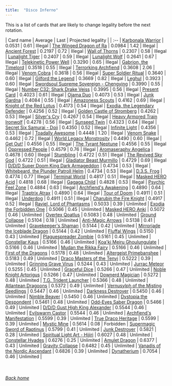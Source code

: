 ```yaml
---
title:  "Disco Inferno"
---
```


This is a list of cards that are likely to change legality before the next rotation.

| Card name | Average | Last | Projected legality |
| :-- |
[Karbonala Warrior](https://db.ygoprodeck.com/card/?search=Karbonala%20Warrior) | 0.0531 | 0.61 | Illegal |
[The Winged Dragon of Ra](https://db.ygoprodeck.com/card/?search=The%20Winged%20Dragon%20of%20Ra) | 0.0984 | 1.42 | Illegal |
[Ancient Forest](https://db.ygoprodeck.com/card/?search=Ancient%20Forest) | 0.2197 | 0.72 | Illegal |
[Wall of Thorns](https://db.ygoprodeck.com/card/?search=Wall%20of%20Thorns) | 0.2307 | 0.58 | Illegal |
[Lunalight Tiger](https://db.ygoprodeck.com/card/?search=Lunalight%20Tiger) | 0.2407 | 0.59 | Illegal |
[Lunalight Wolf](https://db.ygoprodeck.com/card/?search=Lunalight%20Wolf) | 0.2641 | 0.67 | Illegal |
[Telekinetic Power Well](https://db.ygoprodeck.com/card/?search=Telekinetic%20Power%20Well) | 0.3290 | 0.65 | Illegal |
[Gabrion, the Timelord](https://db.ygoprodeck.com/card/?search=Gabrion,%20the%20Timelord) | 0.3518 | 0.55 | Illegal |
[Terrorking Archfiend](https://db.ygoprodeck.com/card/?search=Terrorking%20Archfiend) | 0.3608 | 2.06 | Illegal |
[Venom Cobra](https://db.ygoprodeck.com/card/?search=Venom%20Cobra) | 0.3618 | 0.56 | Illegal |
[Super Soldier Ritual](https://db.ygoprodeck.com/card/?search=Super%20Soldier%20Ritual) | 0.3640 | 0.60 | Illegal |
[Gilford the Legend](https://db.ygoprodeck.com/card/?search=Gilford%20the%20Legend) | 0.3669 | 0.82 | Illegal |
[Leghul](https://db.ygoprodeck.com/card/?search=Leghul) | 0.3923 | 0.60 | Illegal |
[Swordsoul Supreme Sovereign - Chengying](https://db.ygoprodeck.com/card/?search=Swordsoul%20Supreme%20Sovereign%20-%20Chengying) | 0.3990 | 0.55 | Illegal |
[Number C32: Shark Drake Veiss](https://db.ygoprodeck.com/card/?search=Number%20C32:%20Shark%20Drake%20Veiss) | 0.3995 | 0.56 | Illegal |
[Present Card](https://db.ygoprodeck.com/card/?search=Present%20Card) | 0.4023 | 0.61 | Illegal |
[Ojama Duo](https://db.ygoprodeck.com/card/?search=Ojama%20Duo) | 0.4073 | 0.53 | Illegal |
[Junk Gardna](https://db.ygoprodeck.com/card/?search=Junk%20Gardna) | 0.4084 | 0.55 | Illegal |
[Amazoness Scouts](https://db.ygoprodeck.com/card/?search=Amazoness%20Scouts) | 0.4162 | 0.69 | Illegal |
[Knight of the Red Lotus](https://db.ygoprodeck.com/card/?search=Knight%20of%20the%20Red%20Lotus) | 0.4173 | 0.54 | Illegal |
[Exodia, the Legendary Defender](https://db.ygoprodeck.com/card/?search=Exodia,%20the%20Legendary%20Defender) | 0.4256 | 0.52 | Illegal |
[Golden Castle of Stromberg](https://db.ygoprodeck.com/card/?search=Golden%20Castle%20of%20Stromberg) | 0.4262 | 0.53 | Illegal |
[Silver's Cry](https://db.ygoprodeck.com/card/?search=Silver's%20Cry) | 0.4267 | 0.54 | Illegal |
[Heavy Armored Train Ironwolf](https://db.ygoprodeck.com/card/?search=Heavy%20Armored%20Train%20Ironwolf) | 0.4278 | 0.56 | Illegal |
[Sunseed Twin](https://db.ygoprodeck.com/card/?search=Sunseed%20Twin) | 0.4323 | 0.64 | Illegal |
[Secret Six Samurai - Doji](https://db.ygoprodeck.com/card/?search=Secret%20Six%20Samurai%20-%20Doji) | 0.4350 | 0.52 | Illegal |
[Infinite Light](https://db.ygoprodeck.com/card/?search=Infinite%20Light) | 0.4356 | 0.53 | Illegal |
[Toadally Awesome](https://db.ygoprodeck.com/card/?search=Toadally%20Awesome) | 0.4448 | 1.20 | Illegal |
[Venom Snake](https://db.ygoprodeck.com/card/?search=Venom%20Snake) | 0.4462 | 0.72 | Illegal |
[World Legacy Monstrosity](https://db.ygoprodeck.com/card/?search=World%20Legacy%20Monstrosity) | 0.4490 | 0.60 | Illegal |
[Get Out!](https://db.ygoprodeck.com/card/?search=Get%20Out!) | 0.4556 | 0.55 | Illegal |
[The Tyrant Neptune](https://db.ygoprodeck.com/card/?search=The%20Tyrant%20Neptune) | 0.4556 | 0.55 | Illegal |
[Oppressed People](https://db.ygoprodeck.com/card/?search=Oppressed%20People) | 0.4579 | 0.76 | Illegal |
[Aromaseraphy Angelica](https://db.ygoprodeck.com/card/?search=Aromaseraphy%20Angelica) | 0.4678 | 0.60 | Illegal |
[Stumbling](https://db.ygoprodeck.com/card/?search=Stumbling) | 0.4722 | 0.51 | Illegal |
[The Revived Sky God](https://db.ygoprodeck.com/card/?search=The%20Revived%20Sky%20God) | 0.4722 | 0.51 | Illegal |
[Gladiator Beast Murmillo](https://db.ygoprodeck.com/card/?search=Gladiator%20Beast%20Murmillo) | 0.4729 | 0.69 | Illegal |
[D/D/D Super Doom King Dark Armageddon](https://db.ygoprodeck.com/card/?search=D/D/D%20Super%20Doom%20King%20Dark%20Armageddon) | 0.4734 | 0.53 | Illegal |
[Whitebeard, the Plunder Patroll Helm](https://db.ygoprodeck.com/card/?search=Whitebeard,%20the%20Plunder%20Patroll%20Helm) | 0.4734 | 0.53 | Illegal |
[D.3.S. Frog](https://db.ygoprodeck.com/card/?search=D.3.S.%20Frog) | 0.4774 | 0.77 | Illegal |
[Terminal World](https://db.ygoprodeck.com/card/?search=Terminal%20World) | 0.4817 | 0.51 | Illegal |
[Masked HERO Acid](https://db.ygoprodeck.com/card/?search=Masked%20HERO%20Acid) | 0.4818 | 0.68 | Illegal |
[Gagaga Child](https://db.ygoprodeck.com/card/?search=Gagaga%20Child) | 0.4828 | 0.53 | Illegal |
[Psychic Feel Zone](https://db.ygoprodeck.com/card/?search=Psychic%20Feel%20Zone) | 0.4884 | 0.63 | Illegal |
[Archfiend's Awakening](https://db.ygoprodeck.com/card/?search=Archfiend's%20Awakening) | 0.4890 | 0.64 | Illegal |
[Traptrix Atrax](https://db.ygoprodeck.com/card/?search=Traptrix%20Atrax) | 0.4890 | 0.64 | Illegal |
[Tour of Doom](https://db.ygoprodeck.com/card/?search=Tour%20of%20Doom) | 0.4911 | 0.51 | Illegal |
[Underdog](https://db.ygoprodeck.com/card/?search=Underdog) | 0.4911 | 0.51 | Illegal |
[Charubin the Fire Knight](https://db.ygoprodeck.com/card/?search=Charubin%20the%20Fire%20Knight) | 0.4917 | 0.52 | Illegal |
[Raviel, Lord of Phantasms](https://db.ygoprodeck.com/card/?search=Raviel,%20Lord%20of%20Phantasms) | 0.5033 | 0.39 | Unlimited |
[Exodia the Forbidden One](https://db.ygoprodeck.com/card/?search=Exodia%20the%20Forbidden%20One) | 0.5066 | 0.45 | Unlimited |
[Masked HERO Anki](https://db.ygoprodeck.com/card/?search=Masked%20HERO%20Anki) | 0.5072 | 0.46 | Unlimited |
[Overtex Qoatlus](https://db.ygoprodeck.com/card/?search=Overtex%20Qoatlus) | 0.5083 | 0.48 | Unlimited |
[Ground Collapse](https://db.ygoprodeck.com/card/?search=Ground%20Collapse) | 0.5104 | 0.18 | Unlimited |
[Anti-Magic Arrows](https://db.ygoprodeck.com/card/?search=Anti-Magic%20Arrows) | 0.5138 | 0.41 | Unlimited |
[Gravekeeper's Shaman](https://db.ygoprodeck.com/card/?search=Gravekeeper's%20Shaman) | 0.5144 | 0.42 | Unlimited |
[Mirrorjade the Iceblade Dragon](https://db.ygoprodeck.com/card/?search=Mirrorjade%20the%20Iceblade%20Dragon) | 0.5144 | 0.42 | Unlimited |
[Fluffal Wings](https://db.ygoprodeck.com/card/?search=Fluffal%20Wings) | 0.5150 | 0.43 | Unlimited |
[Plaguespreader Zombie](https://db.ygoprodeck.com/card/?search=Plaguespreader%20Zombie) | 0.5161 | 0.45 | Unlimited |
[Constellar Kaus](https://db.ygoprodeck.com/card/?search=Constellar%20Kaus) | 0.5166 | 0.46 | Unlimited |
[Koa'ki Meiru Ghoulungulate](https://db.ygoprodeck.com/card/?search=Koa'ki%20Meiru%20Ghoulungulate) | 0.5166 | 0.46 | Unlimited |
[Mudan the Rikka Fairy](https://db.ygoprodeck.com/card/?search=Mudan%20the%20Rikka%20Fairy) | 0.5166 | 0.46 | Unlimited |
[First of the Dragons](https://db.ygoprodeck.com/card/?search=First%20of%20the%20Dragons) | 0.5178 | 0.48 | Unlimited |
[Altergeist Primebanshee](https://db.ygoprodeck.com/card/?search=Altergeist%20Primebanshee) | 0.5183 | 0.49 | Unlimited |
[Draco Masters of the Tenyi](https://db.ygoprodeck.com/card/?search=Draco%20Masters%20of%20the%20Tenyi) | 0.5222 | 0.39 | Unlimited |
[Grinning Grave Virus](https://db.ygoprodeck.com/card/?search=Grinning%20Grave%20Virus) | 0.5244 | 0.43 | Unlimited |
[Jurrac Meteor](https://db.ygoprodeck.com/card/?search=Jurrac%20Meteor) | 0.5255 | 0.45 | Unlimited |
[Graceful Dice](https://db.ygoprodeck.com/card/?search=Graceful%20Dice) | 0.5266 | 0.47 | Unlimited |
[Noble Knight Artorigus](https://db.ygoprodeck.com/card/?search=Noble%20Knight%20Artorigus) | 0.5266 | 0.47 | Unlimited |
[Downerd Magician](https://db.ygoprodeck.com/card/?search=Downerd%20Magician) | 0.5272 | 0.48 | Unlimited |
[T.G. Trident Launcher](https://db.ygoprodeck.com/card/?search=T.G.%20Trident%20Launcher) | 0.5366 | 0.48 | Unlimited |
[Atlantean Dragoons](https://db.ygoprodeck.com/card/?search=Atlantean%20Dragoons) | 0.5372 | 0.49 | Unlimited |
[Vernusylph of the Misting Seedlings](https://db.ygoprodeck.com/card/?search=Vernusylph%20of%20the%20Misting%20Seedlings) | 0.5447 | 0.46 | Unlimited |
[Darkness Destroyer](https://db.ygoprodeck.com/card/?search=Darkness%20Destroyer) | 0.5450 | 0.46 | Unlimited |
[Nimble Beaver](https://db.ygoprodeck.com/card/?search=Nimble%20Beaver) | 0.5450 | 0.46 | Unlimited |
[Dystopia the Despondent](https://db.ygoprodeck.com/card/?search=Dystopia%20the%20Despondent) | 0.5461 | 0.48 | Unlimited |
[Odd-Eyes Saber Dragon](https://db.ygoprodeck.com/card/?search=Odd-Eyes%20Saber%20Dragon) | 0.5466 | 0.49 | Unlimited |
[D/D/D Gust High King Alexander](https://db.ygoprodeck.com/card/?search=D/D/D%20Gust%20High%20King%20Alexander) | 0.5544 | 0.46 | Unlimited |
[Evilswarm Castor](https://db.ygoprodeck.com/card/?search=Evilswarm%20Castor) | 0.5544 | 0.46 | Unlimited |
[Archfiend's Manifestation](https://db.ygoprodeck.com/card/?search=Archfiend's%20Manifestation) | 0.5599 | 0.39 | Unlimited |
[True Draco Heritage](https://db.ygoprodeck.com/card/?search=True%20Draco%20Heritage) | 0.5599 | 0.39 | Unlimited |
[Mystic Mine](https://db.ygoprodeck.com/card/?search=Mystic%20Mine) | 0.5614 | 0.08 | Forbidden |
[Supermagic Sword of Raptinus](https://db.ygoprodeck.com/card/?search=Supermagic%20Sword%20of%20Raptinus) | 0.5799 | 0.41 | Unlimited |
[Junk Destroyer](https://db.ygoprodeck.com/card/?search=Junk%20Destroyer) | 0.5821 | 0.28 | Unlimited |
[Spiritual Light Art - Hijiri](https://db.ygoprodeck.com/card/?search=Spiritual%20Light%20Art%20-%20Hijiri) | 0.6027 | 0.48 | Unlimited |
[Constellar Hyades](https://db.ygoprodeck.com/card/?search=Constellar%20Hyades) | 0.6276 | 0.25 | Unlimited |
[Amulet Dragon](https://db.ygoprodeck.com/card/?search=Amulet%20Dragon) | 0.6377 | 0.43 | Unlimited |
[Gravity Collapse](https://db.ygoprodeck.com/card/?search=Gravity%20Collapse) | 0.6482 | 0.45 | Unlimited |
[Vanadis of the Nordic Ascendant](https://db.ygoprodeck.com/card/?search=Vanadis%20of%20the%20Nordic%20Ascendant) | 0.6826 | 0.39 | Unlimited |
[Dynatherium](https://db.ygoprodeck.com/card/?search=Dynatherium) | 0.7054 | 0.46 | Unlimited |

<br>

###### [Back home](index)